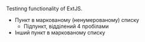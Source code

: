 Testinng functionality of ExtJS.

* Пункт в маркованому (ненумерованому) списку
    * Підпункт, відділений 4 пробілами
* Інший пункт в маркованому списку
